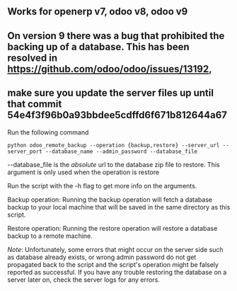 ## Works for openerp v7, odoo v8, odoo v9
## On version 9 there was a bug that prohibited the backing up of a database. This has been resolved in https://github.com/odoo/odoo/issues/13192,
## make sure you update the server files up until that commit 54e4f3f96b0a93bbdee5cdffd6f671b812644a67

Run the following command

```python odoo_remote_backup --operation {backup,restore} --server_url --server_port --database_name --admin_password --database_file```

--database_file is the *absolute* url to the database zip file to restore. This argument is only used when the operation is restore

Run the script with the -h flag to get more info on the arguments.

Backup operation: Running the backup operation will fetch a database backup to your local machine that will be saved in the same directory as this script.

Restore operation: Running the restore operation will restore a database backup to a remote machine.

*Note*: Unfortunately, some errors that might occur on the server side such as database already exists, or wrong admin password do not get propagated back to the script and the script's operation might be falsely reported as successful. If you have any trouble restoring the database on a server later on, check the server logs for any errors.
